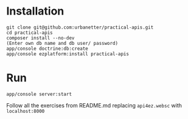 # Installation

    git clone git@github.com:urbanetter/practical-apis.git
    cd practical-apis
    composer install --no-dev
    (Enter own db name and db user/ password)
    app/console doctrine:db:create
    app/console ezplatform:install practical-apis
    
# Run
    
    app/console server:start
    
Follow all the exercises from README.md replacing `api4ez.websc` with `localhost:8000`
